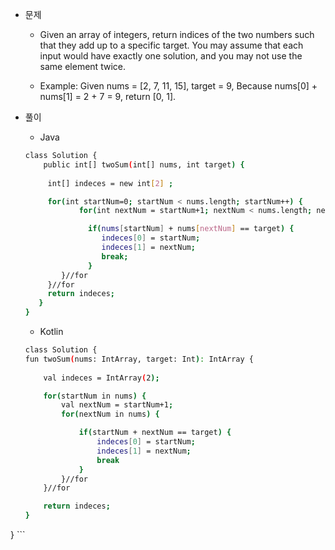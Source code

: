 
 - 문제
   - Given an array of integers, return indices of the two numbers such that they add up to a specific target.
 You may assume that each input would have exactly one solution, and you may not use the same element twice.

    - Example:
    Given nums = [2, 7, 11, 15], target = 9,
    Because nums[0] + nums[1] = 2 + 7 = 9,
    return [0, 1].

 - 풀이
    - Java 
    ```sh
    class Solution {
        public int[] twoSum(int[] nums, int target) {
        
         int[] indeces = new int[2] ;

         for(int startNum=0; startNum < nums.length; startNum++) {
                for(int nextNum = startNum+1; nextNum < nums.length; nextNum++) {

                  if(nums[startNum] + nums[nextNum] == target) {
                     indeces[0] = startNum;
                     indeces[1] = nextNum;
                     break;
                  }
            }//for
         }//for
         return indeces;
       }
    }
    ```

   - Kotlin
    ```sh
   class Solution {
    fun twoSum(nums: IntArray, target: Int): IntArray {
      
        val indeces = IntArray(2);

        for(startNum in nums) {
            val nextNum = startNum+1;
            for(nextNum in nums) {

                if(startNum + nextNum == target) {
                    indeces[0] = startNum;
                    indeces[1] = nextNum;
                    break
                }
            }//for
        }//for

        return indeces;
    }
}
    ```
